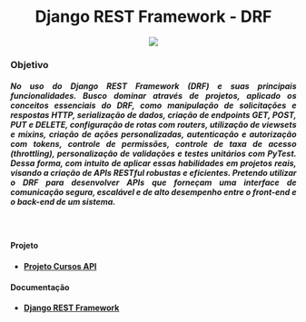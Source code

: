<h1 align="center"> Django REST Framework - DRF</h1>


<div align="center">
    
<img src="https://www.thetestspecimen.com/img/django-initial/django-rest-logo-1920w.jpg" />



    
</div>
<h3>Objetivo</h3>

<h5 align="justify">No uso do Django REST Framework (DRF) e suas principais funcionalidades. Busco dominar através de projetos, aplicado os conceitos essenciais do DRF, como manipulação de solicitações e respostas HTTP, serialização de dados, criação de endpoints GET, POST, PUT e DELETE, configuração de rotas com routers, utilização de viewsets e mixins, criação de ações personalizadas, autenticação e autorização com tokens, controle de permissões, controle de taxa de acesso (throttling), personalização de validações e testes unitários com PyTest. Dessa forma, com intuito de aplicar essas habilidades em projetos reais, visando a criação de APIs RESTful robustas e eficientes. Pretendo utilizar o DRF para desenvolver APIs que forneçam uma interface de comunicação segura, escalável e de alto desempenho entre o front-end e o back-end de um sistema.</h5>

<br>

<h4>Projeto</h4>
<ul>
    <li><h4><a href="https://github.com/pedro-hnrq/Python_-_Django/tree/main/DRF%20-%20Django%20REST%20Framework/Proj_Cursos_API">Projeto Cursos API</a></h4></li>
</ul>
<h4>Documentação</h4>
<ul>
    <li><h4><a href="https://www.django-rest-framework.org/">Django REST Framework</a></h4></li>
</ul>
